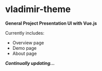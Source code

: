 # vladimir-theme

**General Project Presentation UI with Vue.js**

Currently includes:

- Overview page
- Demo page
- About page

***Continually updating...***
